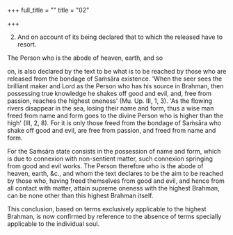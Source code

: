 +++
full_title = ""
title = "02"

+++


2. And on account of its being declared that to which the released have to resort.

The Person who is the abode of heaven, earth, and so

on, is also declared by the text to be what is to be reached by those who are released from the bondage of Saṁsāra existence. 'When the seer sees the brilliant maker and Lord as the Person who has his source in Brahman, then possessing true knowledge he shakes off good and evil, and, free from passion, reaches the highest oneness' (Mu. Up. III, 1, 3). 'As the flowing rivers disappear in the sea, losing their name and form, thus a wise man freed from name and form goes to the divine Person who is higher than the high' (III, 2, 8). For it is only those freed from the bondage of Saṁsāra who shake off good and evil, are free from passion, and freed from name and form.

For the Saṁsāra state consists in the possession of name and form, which is due to connexion with non-sentient matter, such connexion springing from good and evil works. The Person therefore who is the abode of heaven, earth, &c., and whom the text declares to be the aim to be reached by those who, having freed themselves from good and evil, and hence from all contact with matter, attain supreme oneness with the highest Brahman, can be none other than this highest Brahman itself.

This conclusion, based on terms exclusively applicable to the highest Brahman, is now confirmed by reference to the absence of terms specially applicable to the individual soul.

